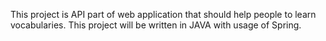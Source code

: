 This project is API part of web application that should help people to learn vocabularies. This project will be written in JAVA with usage of Spring.